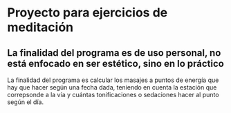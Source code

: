 # Proyecto para ejercicios de meditación

## La finalidad del programa es de uso personal, no está enfocado en ser estético, sino en lo práctico

La finalidad del programa es calcular los masajes a puntos de energía que hay que hacer según una fecha dada, teniendo en cuenta la estación que correpsonde a la vía y cuántas tonificaciones o sedaciones hacer al punto según el día.
